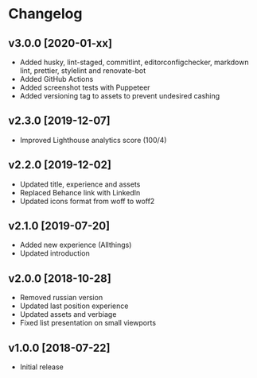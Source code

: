 # Changelog

## v3.0.0 [2020-01-xx]

- Added husky, lint-staged, commitlint, editorconfigchecker, markdown lint, prettier, stylelint and renovate-bot
- Added GitHub Actions
- Added screenshot tests with Puppeteer
- Added versioning tag to assets to prevent undesired cashing

## v2.3.0 [2019-12-07]

- Improved Lighthouse analytics score (100/4)

## v2.2.0 [2019-12-02]

- Updated title, experience and assets
- Replaced Behance link with LinkedIn
- Updated icons format from woff to woff2

## v2.1.0 [2019-07-20]

- Added new experience (Allthings)
- Updated introduction

## v2.0.0 [2018-10-28]

- Removed russian version
- Updated last position experience
- Updated assets and verbiage
- Fixed list presentation on small viewports

## v1.0.0 [2018-07-22]

- Initial release
